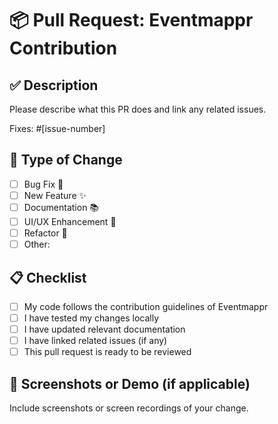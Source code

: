 # 📦 Pull Request: Eventmappr Contribution

## ✅ Description

Please describe what this PR does and link any related issues.

Fixes: #[issue-number]

## 📂 Type of Change

- [ ] Bug Fix 🐛
- [ ] New Feature ✨
- [ ] Documentation 📚
- [ ] UI/UX Enhancement 🎨
- [ ] Refactor 🧹
- [ ] Other:

## 📋 Checklist

- [ ] My code follows the contribution guidelines of Eventmappr
- [ ] I have tested my changes locally
- [ ] I have updated relevant documentation
- [ ] I have linked related issues (if any)
- [ ] This pull request is ready to be reviewed

## 🎥 Screenshots or Demo (if applicable)

Include screenshots or screen recordings of your change.
